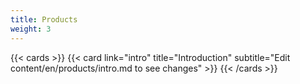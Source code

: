 ```yaml
---
title: Products
weight: 3
---
```


{{< cards >}}
{{< card link="intro" title="Introduction" subtitle="Edit content/en/products/intro.md to see changes" >}}
{{< /cards >}}